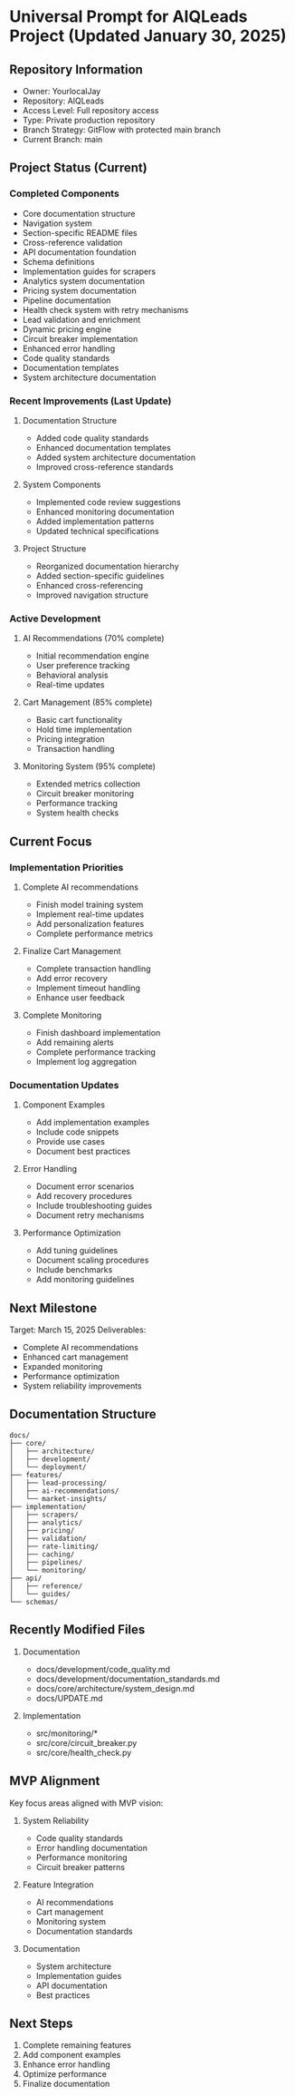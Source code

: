 # Universal Prompt for AIQLeads Project (Updated January 30, 2025)
## Repository Information
- Owner: YourlocalJay
- Repository: AIQLeads
- Access Level: Full repository access
- Type: Private production repository
- Branch Strategy: GitFlow with protected main branch
- Current Branch: main

## Project Status (Current)
### Completed Components
- Core documentation structure
- Navigation system
- Section-specific README files
- Cross-reference validation
- API documentation foundation
- Schema definitions
- Implementation guides for scrapers
- Analytics system documentation
- Pricing system documentation
- Pipeline documentation
- Health check system with retry mechanisms
- Lead validation and enrichment
- Dynamic pricing engine
- Circuit breaker implementation
- Enhanced error handling
- Code quality standards
- Documentation templates
- System architecture documentation

### Recent Improvements (Last Update)
1. Documentation Structure
   - Added code quality standards
   - Enhanced documentation templates
   - Added system architecture documentation
   - Improved cross-reference standards
   
2. System Components
   - Implemented code review suggestions
   - Enhanced monitoring documentation
   - Added implementation patterns
   - Updated technical specifications

3. Project Structure
   - Reorganized documentation hierarchy
   - Added section-specific guidelines
   - Enhanced cross-referencing
   - Improved navigation structure

### Active Development
1. AI Recommendations (70% complete)
   - Initial recommendation engine
   - User preference tracking
   - Behavioral analysis
   - Real-time updates
   
2. Cart Management (85% complete)
   - Basic cart functionality
   - Hold time implementation
   - Pricing integration
   - Transaction handling

3. Monitoring System (95% complete)
   - Extended metrics collection
   - Circuit breaker monitoring
   - Performance tracking
   - System health checks

## Current Focus
### Implementation Priorities
1. Complete AI recommendations
   - Finish model training system
   - Implement real-time updates
   - Add personalization features
   - Complete performance metrics

2. Finalize Cart Management
   - Complete transaction handling
   - Add error recovery
   - Implement timeout handling
   - Enhance user feedback

3. Complete Monitoring
   - Finish dashboard implementation
   - Add remaining alerts
   - Complete performance tracking
   - Implement log aggregation

### Documentation Updates
1. Component Examples
   - Add implementation examples
   - Include code snippets
   - Provide use cases
   - Document best practices

2. Error Handling
   - Document error scenarios
   - Add recovery procedures
   - Include troubleshooting guides
   - Document retry mechanisms

3. Performance Optimization
   - Add tuning guidelines
   - Document scaling procedures
   - Include benchmarks
   - Add monitoring guidelines

## Next Milestone
Target: March 15, 2025
Deliverables:
- Complete AI recommendations
- Enhanced cart management
- Expanded monitoring
- Performance optimization
- System reliability improvements

## Documentation Structure
```
docs/
├── core/
│   ├── architecture/
│   ├── development/
│   └── deployment/
├── features/
│   ├── lead-processing/
│   ├── ai-recommendations/
│   └── market-insights/
├── implementation/
│   ├── scrapers/
│   ├── analytics/
│   ├── pricing/
│   ├── validation/
│   ├── rate-limiting/
│   ├── caching/
│   ├── pipelines/
│   └── monitoring/
├── api/
│   ├── reference/
│   └── guides/
└── schemas/
```

## Recently Modified Files
1. Documentation
   - docs/development/code_quality.md
   - docs/development/documentation_standards.md
   - docs/core/architecture/system_design.md
   - docs/UPDATE.md

2. Implementation
   - src/monitoring/*
   - src/core/circuit_breaker.py
   - src/core/health_check.py

## MVP Alignment
Key focus areas aligned with MVP vision:
1. System Reliability
   - Code quality standards
   - Error handling documentation
   - Performance monitoring
   - Circuit breaker patterns

2. Feature Integration
   - AI recommendations
   - Cart management
   - Monitoring system
   - Documentation standards

3. Documentation
   - System architecture
   - Implementation guides
   - API documentation
   - Best practices

## Next Steps
1. Complete remaining features
2. Add component examples
3. Enhance error handling
4. Optimize performance
5. Finalize documentation